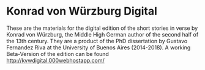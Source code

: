 # Konrad von Würzburg Digital
These are the materials for the digital edition of the short stories in verse by Konrad von Würzburg, the Middle High German author of the second half of the 13th century. They are a product of the PhD dissertation by Gustavo Fernandez Riva at the University of Buenos Aires (2014-2018).
A working Beta-Version of the edition can be found http://kvwdigital.000webhostapp.com/
